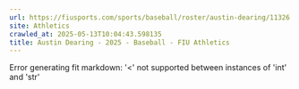 ```yaml
---
url: https://fiusports.com/sports/baseball/roster/austin-dearing/11326
site: Athletics
crawled_at: 2025-05-13T10:04:43.598135
title: Austin Dearing - 2025 - Baseball - FIU Athletics
---
```


Error generating fit markdown: '<' not supported between instances of 'int' and 'str'